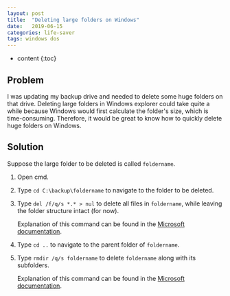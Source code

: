 ```yaml
---
layout: post
title:  "Deleting large folders on Windows"
date:   2019-06-15
categories: life-saver
tags: windows dos
---
```


* content
{:toc}

## Problem
I was updating my backup drive and needed to delete some huge folders on that drive. Deleting large folders in Windows explorer could take quite a while because Windows would first calculate the folder's size, which is time-consuming. Therefore, it would be great to know how to quickly delete huge folders on Windows.



## Solution
Suppose the large folder to be deleted is called `foldername`.

1. Open cmd.
2. Type `cd C:\backup\foldername` to navigate to the folder to be deleted.
3. Type `del /f/q/s *.* > nul` to delete all files in `foldername`, while leaving the folder structure intact (for now). 
    
    Explanation of this command can be found in the [Microsoft documentation](https://docs.microsoft.com/en-us/windows-server/administration/windows-commands/del).
4. Type `cd ..` to navigate to the parent folder of `foldername`.
5. Type `rmdir /q/s foldername` to delete `foldername` along with its subfolders. 

    Explanation of this command can be found in the [Microsoft documentation](https://docs.microsoft.com/en-us/windows-server/administration/windows-commands/rmdir).